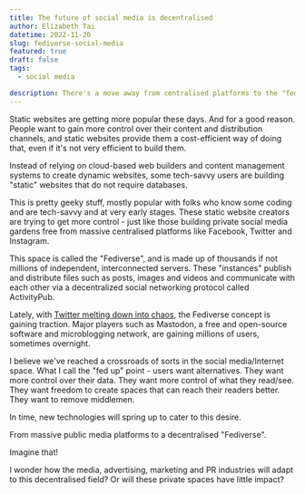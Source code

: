 ```yaml
---
title: The future of social media is decentralised
author: Elizabeth Tai
datetime: 2022-11-20
slug: fediverse-social-media
featured: true
draft: false
tags:
  - social media

description: There's a move away from centralised platforms to the "fediverse"
---
```


Static websites are getting more popular these days. And for a good reason. People want to gain more control over their content and distribution channels, and static websites provide them a cost-efficient way of doing that, even if it's not very efficient to build them.

Instead of relying on cloud-based web builders and content management systems to create dynamic websites, some tech-savvy users are building "static" websites that do not require databases.

This is pretty geeky stuff, mostly popular with folks who know some coding and are tech-savvy and at very early stages. These static website creators are trying to get more control - just like those building private social media gardens free from massive centralised platforms like Facebook, Twitter and Instagram.

This space is called the "Fediverse", and is made up of thousands if not millions of independent, interconnected servers. These "instances" publish and distribute files such as posts, images and videos and communicate with each other via a decentralized social networking protocol called ActivityPub.

Lately, with [Twitter melting down into chaos](/posts/twitter-mess), the Fediverse concept is gaining traction. Major players such as Mastodon, a free and open-source software and microblogging network, are gaining millions of users, sometimes overnight.

I believe we've reached a crossroads of sorts in the social media/Internet space. What I call the "fed up" point - users want alternatives. They want more control over their data. They want more control of what they read/see. They want freedom to create spaces that can reach their readers better. They want to remove middlemen.

In time, new technologies will spring up to cater to this desire.

From massive public media platforms to a decentralised "Fediverse".

Imagine that!

I wonder how the media, advertising, marketing and PR industries will adapt to this decentralised field? Or will these private spaces have little impact?
